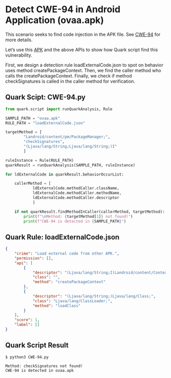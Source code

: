 # Detect CWE-94 in Android Application (ovaa.apk)

This scenario seeks to find code injection in the APK file. See [CWE-94](https://cwe.mitre.org/data/definitions/94.html) for more details.

Let’s use this [APK](https://github.com/oversecured/ovaa) and the above APIs to show how Quark script find this vulnerability.

First, we design a detection rule loadExternalCode.json to spot on behavior uses method createPackageContext. Then, we find the caller method who calls the createPackageContext. Finally, we check if method checkSignatures is called in the caller method for verification.

## Quark Scipt: CWE-94.py
```python
from quark.script import runQuarkAnalysis, Rule

SAMPLE_PATH = "ovaa.apk"
RULE_PATH = "loadExternalCode.json"

targetMethod = [
        "Landroid/content/pm/PackageManager;",
        "checkSignatures",
        "(Ljava/lang/String;Ljava/lang/String;)I"
        ]

ruleInstance = Rule(RULE_PATH)
quarkResult = runQuarkAnalysis(SAMPLE_PATH, ruleInstance)

for ldExternalCode in quarkResult.behaviorOccurList:

    callerMethod = [
            ldExternalCode.methodCaller.className,
            ldExternalCode.methodCaller.methodName,
            ldExternalCode.methodCaller.descriptor
            ]

    if not quarkResult.findMethodInCaller(callerMethod, targetMethod):
        print(f"\nMethod: {targetMethod[1]} not found!")
        print(f"CWE-94 is detected in {SAMPLE_PATH}")
```

## Quark Rule: loadExternalCode.json
```json
{
    "crime": "Load external code from other APK.",
    "permission": [],
    "api": [
        {
            "descriptor": "(Ljava/lang/String;I)Landroid/content/Context;",
            "class": "",
            "method": "createPackageContext"
        },
        {
            "descriptor": "(Ljava/lang/String;)Ljava/lang/Class;",
            "class": "Ljava/lang/ClassLoader;",
            "method": "loadClass"
        }
    ],
    "score": 1,
    "label": []
}
```

## Quark Script Result
```
$ python3 CWE-94.py

Method: checkSignatures not found!
CWE-94 is detected in ovaa.apk
```
